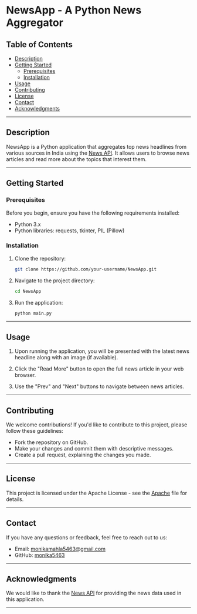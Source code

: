 # NewsApp - A Python News Aggregator

## Table of Contents
- [Description](#description)
- [Getting Started](#getting-started)
  - [Prerequisites](#prerequisites)
  - [Installation](#installation)
- [Usage](#usage)
- [Contributing](#contributing)
- [License](#license)
- [Contact](#contact)
- [Acknowledgments](#acknowledgments)

---

## Description

NewsApp is a Python application that aggregates top news headlines from various sources in India using the [News API](https://newsapi.org/). It allows users to browse news articles and read more about the topics that interest them.

---

## Getting Started

### Prerequisites

Before you begin, ensure you have the following requirements installed:

- Python 3.x
- Python libraries: requests, tkinter, PIL (Pillow)

### Installation

1. Clone the repository:

   ```bash
   git clone https://github.com/your-username/NewsApp.git
   ```

2. Navigate to the project directory:

   ```bash
   cd NewsApp
   ```

3. Run the application:

   ```bash
   python main.py
   ```

---

## Usage

1. Upon running the application, you will be presented with the latest news headline along with an image (if available).

2. Click the "Read More" button to open the full news article in your web browser.

3. Use the "Prev" and "Next" buttons to navigate between news articles.

---

## Contributing

We welcome contributions! If you'd like to contribute to this project, please follow these guidelines:

- Fork the repository on GitHub.
- Make your changes and commit them with descriptive messages.
- Create a pull request, explaining the changes you made.

---

## License

This project is licensed under the Apache License - see the [Apache](LICENSE) file for details.

---

## Contact

If you have any questions or feedback, feel free to reach out to us:

- Email: monikamahla5463@gmail.com
- GitHub: [monika5463](https://github.com/monika5463)

---

## Acknowledgments

We would like to thank the [News API](https://newsapi.org/) for providing the news data used in this application.

---
